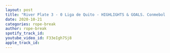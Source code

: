 ```yaml
---
layout: post
title: "River Plate 3 - 0 Liga de Quito - HIGHLIGHTS & GOALS. Conmebol Copa Libertadores Rope Break Soccer"
date: 2020-10-21
categories: rope-break
author: rope-break
spotify_track_id: 
youtube_video_id: F33eIgh7Sj8
apple_track_id: 
---
```

